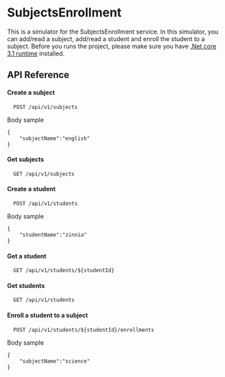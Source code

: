 # SubjectsEnrollment

This is a simulator for the SubjectsEnrollment service.
In this simulator, you can add/read a subject, add/read a student and enroll the student to a subject.
Before you runs the project, please make sure you have [.Net core 3.1 runtime](https://dotnet.microsoft.com/en-us/download/dotnet/3.1) installed.

## API Reference

#### Create a subject
```
  POST /api/v1/subjects
```
Body sample
```
{
    "subjectName":"english"
}
```
#### Get subjects
```
  GET /api/v1/subjects
```
#### Create a student
```
  POST /api/v1/students
```
Body sample
```
{
    "studentName":"zinnia"
}
```
#### Get a student
```
  GET /api/v1/students/${studentId}
```

#### Get students
```
  GET /api/v1/students
```
#### Enroll a student to a subject

```
  POST /api/v1/students/${studentId}/enrollments
```
Body sample
```
{
    "subjectName":"science"
}
```
